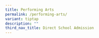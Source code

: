 ```yaml
---
title: Performing Arts
permalink: /performing-arts/
variant: tiptap
description: ""
third_nav_title: Direct School Admission
---
```

<p></p>